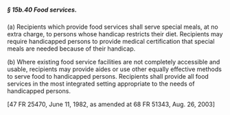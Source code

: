 ##### § 15b.40 Food services. #####

(a) Recipients which provide food services shall serve special meals, at no extra charge, to persons whose handicap restricts their diet. Recipients may require handicapped persons to provide medical certification that special meals are needed because of their handicap.

(b) Where existing food service facilities are not completely accessible and usable, recipients may provide aides or use other equally effective methods to serve food to handicapped persons. Recipients shall provide all food services in the most integrated setting appropriate to the needs of handicapped persons.

[47 FR 25470, June 11, 1982, as amended at 68 FR 51343, Aug. 26, 2003]